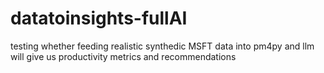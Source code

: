 # datatoinsights-fullAI
testing whether feeding realistic synthedic MSFT data into pm4py and llm will give us productivity metrics and recommendations
